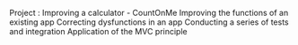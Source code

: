 
Project :  Improving a calculator -  CountOnMe
Improving the functions of an existing app
Correcting dysfunctions in an app
Conducting a series of tests and integration
Application of the MVC principle
